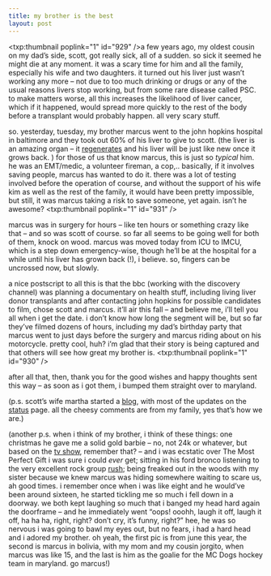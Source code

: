 ```yaml
---
title: my brother is the best
layout: post
---
```


<span class="pic"><txp:thumbnail poplink="1" id="929" /></span>a few years ago, my oldest cousin on my dad&#8217;s side, scott, got really sick, all of a sudden. so sick it seemed he might die at any moment. it was a scary time for him and all the family, especially his wife and two daughters. it turned out his liver just wasn&#8217;t working any more &#8211; not due to too much drinking or drugs or any of the usual reasons livers stop working, but from some rare disease called PSC. to make matters worse, all this increases the likelihood of liver cancer, which if it happened, would spread more quickly to the rest of the body before a transplant would probably happen. all very scary stuff.

so. yesterday, tuesday, my brother marcus went to the john hopkins hospital in baltimore and they took out 60% of his liver to give to scott. (the liver is an amazing organ &#8211; it [regenerates][1] and his liver will be just like new once it grows back. ) for those of us that know marcus, this is just so *typical* him. he was an EMT/medic, a volunteer fireman, a cop,.. basically, if it involves saving people, marcus has wanted to do it. there was a lot of testing involved before the operation of course, and without the support of his wife kim as well as the rest of the family, it would have been pretty impossible, but still, it was marcus taking a risk to save someone, yet again. isn&#8217;t he awesome? <span class="pic"><txp:thumbnail poplink="1" id="931" /></span>

marcus was in surgery for hours &#8211; like ten hours or something crazy like that &#8211; and so was scott of course. so far all seems to be going well for both of them, knock on wood. marcus was moved today from ICU to IMCU, which is a step down emergency-wise, though he&#8217;ll be at the hospital for a while until his liver has grown back (!), i believe. so, fingers can be uncrossed now, but slowly. 

a nice postscript to all this is that the bbc (working with the discovery channel) was planning a documentary on health stuff, including living liver donor transplants and after contacting john hopkins for possible candidates to film, chose scott and marcus. it&#8217;ll air this fall &#8211; and believe me, i&#8217;ll tell you all when i get the date. i don&#8217;t know how long the segment will be, but so far they&#8217;ve filmed dozens of hours, including my dad&#8217;s birthday party that marcus went to just days before the surgery and marcus riding about on his motorcycle. pretty cool, huh? i&#8217;m glad that their story is being captured and that others will see how great my brother is. <span class="pic"><txp:thumbnail poplink="1" id="930" /></span>

after all that, then, thank you for the good wishes and happy thoughts sent this way &#8211; as soon as i got them, i bumped them straight over to maryland. 

(p.s. scott&#8217;s wife martha started a [blog][2], with most of the updates on the [status][3] page. all the cheesy comments are from my family, yes that&#8217;s how we are.)

(another p.s. when i think of my brother, i think of these things: one christmas he gave me a solid gold barbie &#8211; no, not 24k or whatever, but based on the [tv show][4], remember that? &#8211; and i was ecstatic over The Most Perfect Gift i was sure i could *ever* get; sitting in his ford bronco listening to the very excellent rock group [rush][5]; being freaked out in the woods with my sister because we knew marcus was hiding somewhere waiting to scare us, ah good times. i remember once when i was like eight and he would&#8217;ve been around sixteen, he started tickling me so much i fell down in a doorway. we both kept laughing so much that i banged my head hard again the doorframe &#8211; and he immediately went &#8220;oops! ooohh, laugh it off, laugh it off, ha ha ha, right, right? don&#8217;t cry, it&#8217;s funny, right?&#8221; hee, he was so nervous i was going to bawl my eyes out, but no fears, i had a hard head and i adored my brother. oh yeah, the first pic is from june this year, the second is marcus in bolivia, with my mom and my cousin jorgito, when marcus was like 15, and the last is him as the goalie for the MC Dogs hockey team in maryland. go marcus!)

 [1]: http://en.wikipedia.org/wiki/Liver#Liver_transplantation
 [2]: http://scotthull.wordpress.com/
 [3]: http://scotthull.wordpress.com/status/
 [4]: http://www.retrojunk.com/details_tvshows/1248-solid-gold/
 [5]: http://www.rush.com/php/home.php?f=1